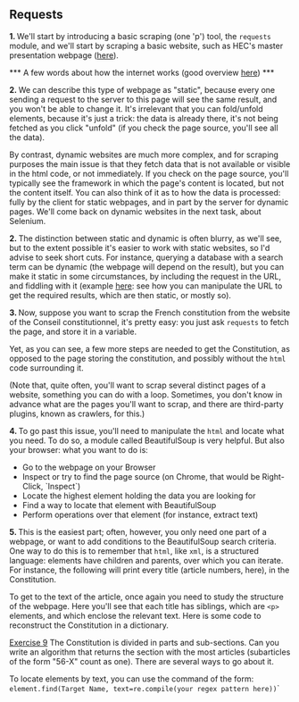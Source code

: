 ## Requests

<b>1. </b>We'll start by introducing a basic scraping (one 'p') tool, the `requests` module, and we'll start by 
scraping a basic website, such as HEC's master presentation webpage (<a href="https://www.hec.edu/fr/grande-ecole-masters/ms-et-msc/ms/llm-droit-et-management-international/programme">here</a>).

*** A few words about how the internet works (good overview <a href="https://www.explainthatstuff.com/internet.html">here</a>) ***

<b>2. </b>We can describe this type of webpage as "static", because every one sending a request to the server to 
this page will see the same result, and you won't be able to change it. It's irrelevant that you can fold/unfold 
elements, because it's just a trick: the data is already there, it's not being fetched as you click "unfold" (if you 
check the page source, you'll see all the data).

By contrast, dynamic websites are much more complex, and for scraping purposes the main issue is that they fetch 
data that is not available or visible in the html code, or not immediately. If you check on the page source, you'll 
typically see the framework in which the page's content is located, but not the content itself. You can also think 
of it as to how the data is processed: fully by the client for static webpages, and in part by the server for 
dynamic pages.
We'll come back on dynamic websites in the next task, about Selenium. 

<b>2. </b> The distinction between static and dynamic is often blurry, as we'll see, but to the extent possible it's easier to 
work with static websites, so I'd advise to seek short cuts. For instance, querying a database with a search term 
can be dynamic (the webpage will depend on the result), but you can make it static in some circumstances, by 
including the request in the URL, and fiddling with it (example <a href="https://recherche.conseil-constitutionnel.fr/?expert=2&q=Libert%C3%A9">here</a>: see how you can manipulate the URL to get the required results, which are 
then static, or mostly so).

<b>3. </b> Now, suppose you want to scrap the French constitution from the website of the Conseil constitutionnel, 
it's pretty easy: you just ask `requests` to fetch the page, and store it in a variable.

Yet, as you can see, a few more steps are needed to get the Constitution, as opposed to the page storing the 
constitution, and possibly without the `html` code surrounding it.

(Note that, quite often, you'll want to scrap several distinct pages of a website, something you can do with a loop. 
Sometimes, you don't know in advance what are the pages you'll want to scrap, and there are third-party plugins, 
known as crawlers, for this.)

<b>4. </b>To go past this issue, you'll need to manipulate the  `html` and locate what you need. To do so, a module 
called BeautifulSoup is very helpful. But also your browser: what you want to do is:

<ul><li>Go to the webpage on your Browser</li>
    <li>Inspect or try to find the page source (on Chrome, that would be Right-Click, `Inspect`)</li>
    <li>Locate the highest element holding the data you are looking for</li>
    <li>Find a way to locate that element with BeautifulSoup</li>
<li>Perform operations over that element (for instance, extract text)</li>
    </ul>

<b>5. </b>This is the easiest part; often, however, you only need one part of a webpage, or want to add conditions 
to the BeautifulSoup search criteria. One way to do this is to remember that `html`, like `xml`, is a structured 
language: elements have children and parents, over which you can iterate. For instance, the following will print 
every title (article numbers, here), in the Constitution.

To get to the text of the article, once again you need to study the structure of the webpage. Here you'll see that 
each title has siblings, which are `<p>` elements, and which enclose the relevant text. Here is some code to 
reconstruct the Constitution in a dictionary.

<u>Exercise 9</u> The Constitution is divided in parts and sub-sections. Can you write an algorithm that returns the 
section with the most articles (subarticles of the form "56-X" count as one). There are several ways to go about it.

<div class="hint">To locate elements by text, you can use the command of the form:
<code>element.find(Target Name, text=re.compile(your regex pattern here))</code>`
</div>
